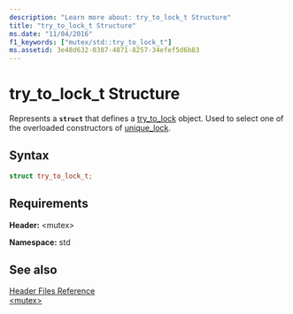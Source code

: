 ```yaml
---
description: "Learn more about: try_to_lock_t Structure"
title: "try_to_lock_t Structure"
ms.date: "11/04/2016"
f1_keywords: ["mutex/std::try_to_lock_t"]
ms.assetid: 3e48d632-0387-4871-8257-34efef5d6b83
---
```

# try_to_lock_t Structure

Represents a **`struct`** that defines a [try_to_lock](../standard-library/mutex-functions.md#try_to_lock) object. Used to select one of the overloaded constructors of [unique_lock](../standard-library/unique-lock-class.md).

## Syntax

```cpp
struct try_to_lock_t;
```

## Requirements

**Header:** \<mutex>

**Namespace:** std

## See also

[Header Files Reference](../standard-library/cpp-standard-library-header-files.md)\
[\<mutex>](../standard-library/mutex.md)

